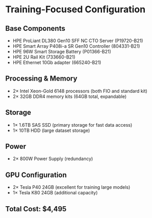 # Training-Focused Configuration

## Base Components
- HPE ProLiant DL380 Gen10 SFF NC CTO Server (P19720-B21)
- HPE Smart Array P408i-a SR Gen10 Controller (804331-B21)
- HPE 96W Smart Storage Battery (P01366-B21)
- HPE 2U Rail Kit (733660-B21)
- HPE Ethernet 10Gb adapter (665240-B21)

## Processing & Memory
- 2× Intel Xeon-Gold 6148 processors (both FIO and standard kit)
- 2× 32GB DDR4 memory kits (64GB total, expandable)

## Storage
- 1× 1.6TB SAS SSD (primary storage for fast data access)
- 1× 10TB HDD (large dataset storage)

## Power
- 2× 800W Power Supply (redundancy)

## GPU Configuration
- 2× Tesla P40 24GB (excellent for training large models)
- 1× Tesla K80 24GB (additional capacity)

## Total Cost: $4,495
